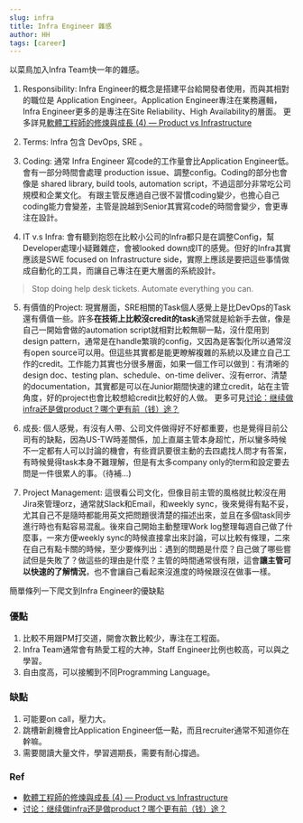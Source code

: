 ```yaml
---
slug: infra
title: Infra Engineer 雜感
author: HH
tags: [career]
---
```


以菜鳥加入Infra Team快一年的雜感。

1. Responsibility: Infra Engineer的概念是搭建平台給開發者使用，而與其相對的職位是 Application Engineer。Application Engineer專注在業務邏輯， Infra Engineer更多的是專注在Site Reliability、High Availability的層面。
更多詳見[軟體工程師的修煉與成長 (4) — Product vs Infrastructure](https://vgod.medium.com/%E8%BB%9F%E9%AB%94%E5%B7%A5%E7%A8%8B%E5%B8%AB%E7%9A%84%E4%BF%AE%E7%85%89%E8%88%87%E6%88%90%E9%95%B7-4-product-vs-infrastructure-384bf6acbbfb)

2. Terms: Infra 包含 DevOps, SRE 。

3. Coding: 通常 Infra Engineer 寫code的工作量會比Application Engineer低。會有一部分時間會處理 production issue、調整config。Coding的部分也會像是 shared library, build tools, automation script，不過這部分非常吃公司規模和企業文化。
有跟主管反應過自己很不習慣coding變少，也擔心自己coding能力會變差，主管是說越到Senior其實寫code的時間會變少，會更專注在設計。

4. IT v.s Infra: 會有聽到抱怨在比較小公司的Infra都只是在調整Config，幫Developer處理小疑難雜症，會被looked down成IT的感覺。但好的Infra其實應該是SWE focused on Infrastructure side，實際上應該是要把這些事情做成自動化的工具，而讓自己專注在更大層面的系統設計。
> Stop doing help desk tickets.
> Automate everything you can.

5. 有價值的Project: 現實層面，SRE相關的Task個人感覺上是比DevOps的Task還有價值一些。許多**在技術上比較沒credit的task**通常就是給新手去做，像是自己一開始會做的automation script就相對比較無聊一點，沒什麼用到design pattern，通常是在handle繁瑣的config，又因為是客製化所以通常沒有open source可以用。但這些其實都是能更瞭解複雜的系統以及建立自己工作的credit。工作能力其實也分很多層面，如果一個工作可以做到：有清晰的design doc、testing plan、schedule、on-time deliver、沒有error、清楚的documentation，其實都是可以在Junior期間快速的建立credit，站在主管角度，好的project也會比較想給credit比較好的人做。
更多可見[讨论：继续做infra还是做product？哪个更有前（钱）途？](https://www.1point3acres.com/bbs/thread-525990-1-1.html)

6. 成長: 
個人感覺，有沒有人帶、公司文件做得好不好都重要，也是覺得目前公司有的缺點，因為US-TW時差關係，加上直屬主管本身超忙，所以蠻多時候不一定都有人可以討論的機會，有些資訊要很主動的去四處找人問才有答案，有時候覺得task本身不難理解，但是有太多company only的term和設定要去問是一件很累人的事。（待補...)

7. Project Management:
這很看公司文化，但像目前主管的風格就比較沒在用Jira來管理orz，通常就Slack和Email，和weekly sync，後來覺得有點不妥，尤其自己不是隨時都能用英文把問題很清楚的描述出來，並且在多個task同步進行時也有點容易混亂。後來自己開始主動整理Work log整理每週自己做了什麼事，一來方便weekly sync的時候直接拿出來討論，可以比較有條理，二來在自己有點卡關的時候，至少要條列出：遇到的問題是什麼？自己做了哪些嘗試但是失敗了？做這些的理由是什麼？主管的時間通常很有限，這會**讓主管可以快速的了解情況**，也不會讓自己看起來沒進度的時候跟沒在做事一樣。


簡單條列一下爬文到Infra Engineer的優缺點

### 優點

1. 比較不用跟PM打交道，開會次數比較少，專注在工程面。
2. Infra Team通常會有熱愛工程的大神，Staff Engineer比例也較高，可以與之學習。
3. 自由度高，可以接觸到不同Programming Language。

### 缺點

1. 可能要on call，壓力大。
2. 跳槽新創機會比Application Engineer低一點，而且recruiter通常不知道你在幹嘛。
3. 需要閱讀大量文件，學習週期長，需要有耐心撐過。


### Ref
- [軟體工程師的修煉與成長 (4) — Product vs Infrastructure](https://vgod.medium.com/%E8%BB%9F%E9%AB%94%E5%B7%A5%E7%A8%8B%E5%B8%AB%E7%9A%84%E4%BF%AE%E7%85%89%E8%88%87%E6%88%90%E9%95%B7-4-product-vs-infrastructure-384bf6acbbfb)
- [讨论：继续做infra还是做product？哪个更有前（钱）途？](https://www.1point3acres.com/bbs/thread-525990-1-1.html)